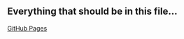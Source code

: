 ## Everything that should be in this file…

[GitHub Pages](https://docs.github.com/en/pages/setting-up-a-github-pages-site-with-jekyll/about-github-pages-and-jekyll)

